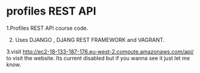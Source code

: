 # profiles REST API


1.Profiles REST API course code.

2. Uses DJANGO , DJANG REST FRAMEWORK and VAGRANT.

3.visit http://ec2-18-133-187-176.eu-west-2.compute.amazonaws.com/api/ to visit the website. Its current disabled but if you wanna see it just let me know.

